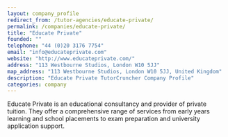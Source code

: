 ```yaml
---
layout: company_profile
redirect_from: /tutor-agencies/educate-private/
permalink: /companies/educate-private/
title: "Educate Private"
founded: ""
telephone: "44 (0)20 3176 7754"
email: "info@educateprivate.com"
website: "http://www.educateprivate.com/"
address: "113 Westbourne Studios, London W10 5JJ"
map_address: "113 Westbourne Studios, London W10 5JJ, United Kingdom"
description: "Educate Private TutorCruncher Company Profile"
categories: company
---
```

Educate Private is an educational consultancy and provider of private tuition. They offer a comprehensive range of
services from early years learning and school placements to exam preparation and university application support.
